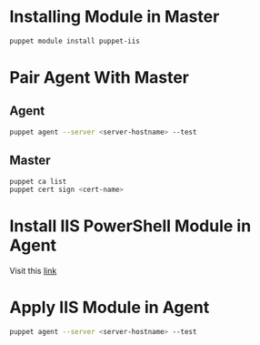 Installing Module in Master
===========================

```bash
puppet module install puppet-iis
```

Pair Agent With Master
======================

Agent
-----

```bash
puppet agent --server <server-hostname> --test
```

Master
------

```bash
puppet ca list
puppet cert sign <cert-name>
````

Install IIS PowerShell Module in Agent
======================================

Visit this [link](http://www.solarwinds.com/documentation/en/flarehelp/sam/content/samagappiisinstallps.htm)


Apply IIS Module in Agent
=========================


```bash
puppet agent --server <server-hostname> --test
```

